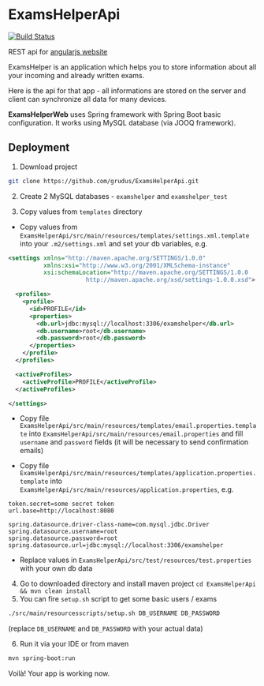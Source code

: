 # ExamsHelperApi
[![Build Status](https://travis-ci.org/grudus/ExamsHelperApi.svg?branch=master)](https://travis-ci.org/grudus/ExamsHelperApi)

REST api for [angularjs website](https://github.com/grudus/ExamsHelperWebsite)

ExamsHelper is an application which helps you to store information about all your incoming and already written exams.

Here is the api for that app - all informations are stored on the server and client can synchronize all data for many devices.

**ExamsHelperWeb** uses Spring framework with Spring Boot basic configuration. It works using MySQL database (via JOOQ framework).

## Deployment

1) Download project 
````bash
git clone https://github.com/grudus/ExamsHelperApi.git 
````

2) Create 2 MySQL databases - `examshelper` and `examshelper_test`

3) Copy values from `templates` directory

- Copy values from `ExamsHelperApi/src/main/resources/templates/settings.xml.template` into your `.m2/settings.xml` and set your db variables, e.g.

````xml
<settings xmlns="http://maven.apache.org/SETTINGS/1.0.0"
          xmlns:xsi="http://www.w3.org/2001/XMLSchema-instance"
          xsi:schemaLocation="http://maven.apache.org/SETTINGS/1.0.0
                      http://maven.apache.org/xsd/settings-1.0.0.xsd">

  <profiles>
    <profile>
      <id>PROFILE</id>
      <properties>
        <db.url>jdbc:mysql://localhost:3306/examshelper</db.url>
        <db.username>root</db.username>
        <db.password>root</db.password>
      </properties>
    </profile>
  </profiles>

  <activeProfiles>
    <activeProfile>PROFILE</activeProfile>
  </activeProfiles>

</settings>
````
- Copy file `ExamsHelperApi/src/main/resources/templates/email.properties.template` into `ExamsHelperApi/src/main/resources/email.properties` and fill `username` and `password` fields (it will be necessary to send confirmation emails)

- Copy file `ExamsHelperApi/src/main/resources/templates/application.properties.template` into  `ExamsHelperApi/src/main/resources/application.properties`, e.g.

````properties
token.secret=some secret token
url.base=http://localhost:8080

spring.datasource.driver-class-name=com.mysql.jdbc.Driver
spring.datasource.username=root
spring.datasource.password=root
spring.datasource.url=jdbc:mysql://localhost:3306/examshelper
````

- Replace values in `ExamsHelperApi/src/test/resources/test.properties` with your own db data

4) Go to downloaded directory and install maven project
````cd ExamsHelperApi && mvn clean install````
5) You can fire `setup.sh` script to get some basic users / exams
````bash 
./src/main/resourcesscripts/setup.sh DB_USERNAME DB_PASSWORD
````
(replace `DB_USERNAME` and `DB_PASSWORD` with your actual data)

6) Run it via your IDE or from maven
````bash
mvn spring-boot:run
````

Voilà! Your app is working now.

